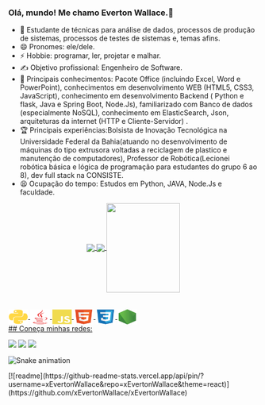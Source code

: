 ### Olá, mundo! Me chamo Everton Wallace.👋

- 🌱 Estudante de técnicas para análise de dados, processos de produção de sistemas, processos de testes de sistemas e, temas afins.
- 😄 Pronomes: ele/dele.
- ⚡ Hobbie: programar, ler, projetar e malhar.
- ✍  Objetivo profissional: Engenheiro de Software.
- 🎍 Principais conhecimentos: Pacote Office (incluindo Excel, Word e PowerPoint), conhecimentos em desenvolvimento WEB (HTML5, CSS3, JavaScript), conhecimento em desenvolvimento Backend ( Python e flask, Java e Spring Boot, Node.Js), familiarizado com Banco de dados (especialmente NoSQL), conhecimento em ElasticSearch, Json, arquiteturas da internet (HTTP e Cliente-Servidor) .
- 🏆 Principais experiências:Bolsista de Inovação Tecnológica na Universidade Federal da Bahia(atuando no desenvolvimento de máquinas do tipo extrusora voltadas a reciclagem de plastico e manutenção de computadores), Professor de Robótica(Lecionei robótica básica  e lógica de programação para estudantes do grupo 6 ao 8), dev full stack na CONSISTE.
- 😫 Ocupação do tempo: Estudos em Python, JAVA, Node.Js e faculdade.

<div align="center">
  <a href="https://github.com/xEvertonWallace">
 <img height="180em"   align="center" src="https://github-readme-stats.vercel.app/api?username=xEvertonWallace&show_icons=true&theme=react&include_all_commits=true&count_private=true"/>
  <img height="180em"  align="center" src="https://github-readme-stats.vercel.app/api/top-langs/?username=xEvertonWallace&layout=compact&langs_count=7&theme=react" />
  <img align="center" width="148" height="180" src="https://media1.tenor.com/images/68e8337fb4eb7e40645d832c64762a8b/tenor.gif?itemid=19443613">
</div>  
<br>
<div style="display: inline_block"><br>
  <img align="center" alt="Everton-Python" height="30" width="40" src="https://raw.githubusercontent.com/devicons/devicon/master/icons/python/python-plain.svg">
  <img align="center" alt="Everton-JAVA" height="30" width="40" src="https://raw.githubusercontent.com/devicons/devicon/master/icons/java/java-plain.svg">
  <img align="center" alt="Everton-Js" height="30" width="40" src="https://raw.githubusercontent.com/devicons/devicon/master/icons/javascript/javascript-plain.svg">
  <img align="center" alt="Everton-HTML" height="30" width="40" src="https://raw.githubusercontent.com/devicons/devicon/master/icons/html5/html5-original.svg">
  <img align="center" alt="Everton-CSS" height="30" width="40" src="https://raw.githubusercontent.com/devicons/devicon/master/icons/css3/css3-original.svg">
    <img align="center" alt="Everton-Node.Js" height="30" width="40" src="https://raw.githubusercontent.com/devicons/devicon/master/icons/nodejs/nodejs-original.svg">
</div>

<div> 
  ## Coneça minhas redes:
  
  <a href="https://instagram.com/everton_wallace_" target="_blank"><img src="https://img.shields.io/badge/-Instagram-%23E4405F?style=for-the-badge&logo=instagram&logoColor=white" target="_blank"></a>
  <a href = "mailto:everton542@hotmail.com"><img src="https://img.shields.io/badge/-Gmail-%23333?style=for-the-badge&logo=gmail&logoColor=white" target="_blank"></a>
  <a href="https://www.linkedin.com/in/everton-oliveira-b02a85150/" target="_blank"><img src="https://img.shields.io/badge/-LinkedIn-%230077B5?style=for-the-badge&logo=linkedin&logoColor=white" target="_blank"></a> 

  ![Snake animation](https://github.com/xEvertonWallace/xEvertonWallace/blob/output/github-contribution-grid-snake.svg)
 
</div>
[![readme](https://github-readme-stats.vercel.app/api/pin/?username=xEvertonWallace&repo=xEvertonWallace&theme=react)](https://github.com/xEvertonWallace/xEvertonWallace)
